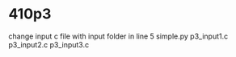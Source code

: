 # 410p3
change input c file with input folder in line 5 simple.py
p3_input1.c p3_input2.c p3_input3.c